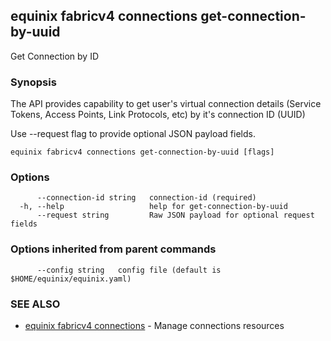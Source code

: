 ## equinix fabricv4 connections get-connection-by-uuid

Get Connection by ID

### Synopsis

The API provides capability to get user's virtual connection details (Service Tokens, Access Points, Link Protocols, etc) by it's connection ID (UUID)

Use --request flag to provide optional JSON payload fields.

```
equinix fabricv4 connections get-connection-by-uuid [flags]
```

### Options

```
      --connection-id string   connection-id (required)
  -h, --help                   help for get-connection-by-uuid
      --request string         Raw JSON payload for optional request fields
```

### Options inherited from parent commands

```
      --config string   config file (default is $HOME/equinix/equinix.yaml)
```

### SEE ALSO

* [equinix fabricv4 connections](equinix_fabricv4_connections.md)	 - Manage connections resources

